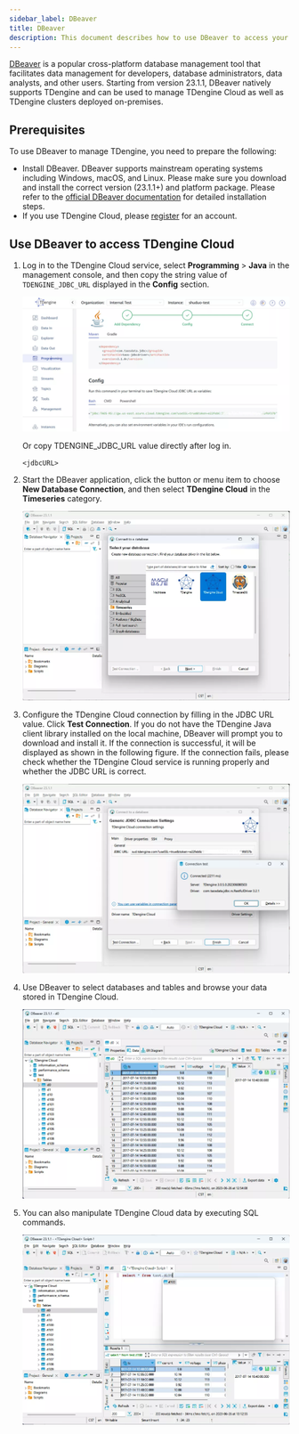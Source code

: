 ```yaml
---
sidebar_label: DBeaver
title: DBeaver
description: This document describes how to use DBeaver to access your data stored in TDengine Cloud.
---
```


[DBeaver](https://dbeaver.io/) is a popular cross-platform database management tool that facilitates data management for developers, database administrators, data analysts, and other users. Starting from version 23.1.1, DBeaver natively supports TDengine and can be used to manage TDengine Cloud as well as TDengine clusters deployed on-premises.

## Prerequisites

To use DBeaver to manage TDengine, you need to prepare the following:

- Install DBeaver. DBeaver supports mainstream operating systems including Windows, macOS, and Linux. Please make sure you download and install the correct version (23.1.1+) and platform package. Please refer to the [official DBeaver documentation](https://github.com/dbeaver/dbeaver/wiki/Installation) for detailed installation steps.
- If you use TDengine Cloud, please [register](https://cloud.tdengine.com/) for an account.

## Use DBeaver to access TDengine Cloud

1. Log in to the TDengine Cloud service, select **Programming** > **Java** in the management console, and then copy the string value of `TDENGINE_JDBC_URL` displayed in the **Config** section.

   ![Copy JDBC URL from TDengine Cloud](./dbeaver/tdengine-cloud-jdbc-dsn-en.webp)

   Or copy TDENGINE_JDBC_URL value directly after log in.

   ```text
   <jdbcURL>
   ```

2. Start the DBeaver application, click the button or menu item to choose **New Database Connection**, and then select **TDengine Cloud** in the **Timeseries** category.

   ![Connect TDengine Cloud with DBeaver](./dbeaver/dbeaver-connect-tdengine-cloud-en.webp)

3. Configure the TDengine Cloud connection by filling in the JDBC URL value. Click **Test Connection**. If you do not have the TDengine Java client library installed on the local machine, DBeaver will prompt you to download and install it. If the connection is successful, it will be displayed as shown in the following figure. If the connection fails, please check whether the TDengine Cloud service is running properly and whether the JDBC URL is correct.

   ![Configure the TDengine Cloud connection](./dbeaver/dbeaver-connect-tdengine-cloud-test-en.webp)

4. Use DBeaver to select databases and tables and browse your data stored in TDengine Cloud.

   ![Browse TDengine Cloud data with DBeaver](./dbeaver/dbeaver-browse-data-cloud-en.webp)

5. You can also manipulate TDengine Cloud data by executing SQL commands.

   ![Use SQL commands to manipulate TDengine Cloud data in DBeaver](./dbeaver/dbeaver-sql-execution-cloud-en.webp)
